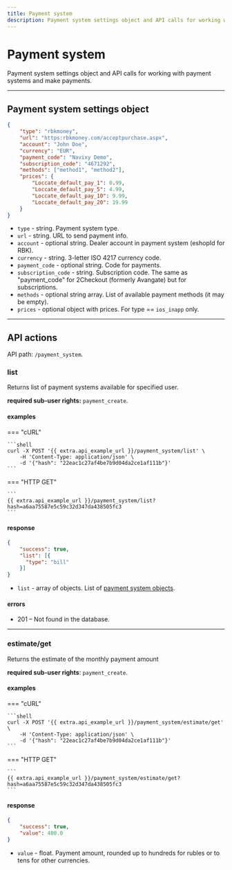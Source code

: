 ```yaml
---
title: Payment system
description: Payment system settings object and API calls for working with payment systems and make payments.
---
```


# Payment system

Payment system settings object and API calls for working with payment systems and make payments.

***

## Payment system settings object

```json
{
    "type": "rbkmoney",
    "url": "https:rbkmoney.com/acceptpurchase.aspx",
    "account": "John Doe",
    "currency": "EUR",
    "payment_code": "Navixy Demo",
    "subscription_code": "4671292",
    "methods": ["method1", "method2"],
    "prices": {
        "Loccate_default_pay_1": 0.99,
        "Loccate_default_pay_5": 4.99,
        "Loccate_default_pay_10": 9.99,
        "Loccate_default_pay_20": 19.99
    }
}
```

* `type` - string. Payment system type.
* `url` - string. URL to send payment info.
* `account` - optional string. Dealer account in payment system (eshopId for RBK).
* `currency` - string. 3-letter ISO 4217 currency code.
* `payment_code` - optional string. Code for payments.
* `subscription_code` - string. Subscription code. The same as "payment_code" for 2Checkout (formerly Avangate) but for subscriptions.
* `methods` - optional string array. List of available payment methods (it may be empty).
* `prices` - optional object with prices. For type == `ios_inapp` only.

***

## API actions

API path: `/payment_system`.

### list

Returns list of payment systems available for specified user.

**required sub-user rights:** `payment_create`.

#### examples

=== "cURL"

    ```shell
    curl -X POST '{{ extra.api_example_url }}/payment_system/list' \
        -H 'Content-Type: application/json' \
        -d '{"hash": "22eac1c27af4be7b9d04da2ce1af111b"}'
    ```

=== "HTTP GET"

    ```
    {{ extra.api_example_url }}/payment_system/list?hash=a6aa75587e5c59c32d347da438505fc3
    ```

#### response

```json
{
    "success": true,
    "list": [{
      "type": "bill"
    }]
}
```

* `list` - array of objects. List of [payment system objects](#payment-system-settings-object).

#### errors

* 201 – Not found in the database.

***

### estimate/get

Returns the estimate of the monthly payment amount

**required sub-user rights**: `payment_create`.

#### examples

=== "cURL"

    ```shell
    curl -X POST '{{ extra.api_example_url }}/payment_system/estimate/get' \
        -H 'Content-Type: application/json' \
        -d '{"hash": "22eac1c27af4be7b9d04da2ce1af111b"}'
    ```

=== "HTTP GET"

    ```
    {{ extra.api_example_url }}/payment_system/estimate/get?hash=a6aa75587e5c59c32d347da438505fc3
    ```

#### response

```json
{
    "success": true,
    "value": 400.0
}
```

* `value` - float. Payment amount, rounded up to hundreds for rubles or to tens for other currencies.

